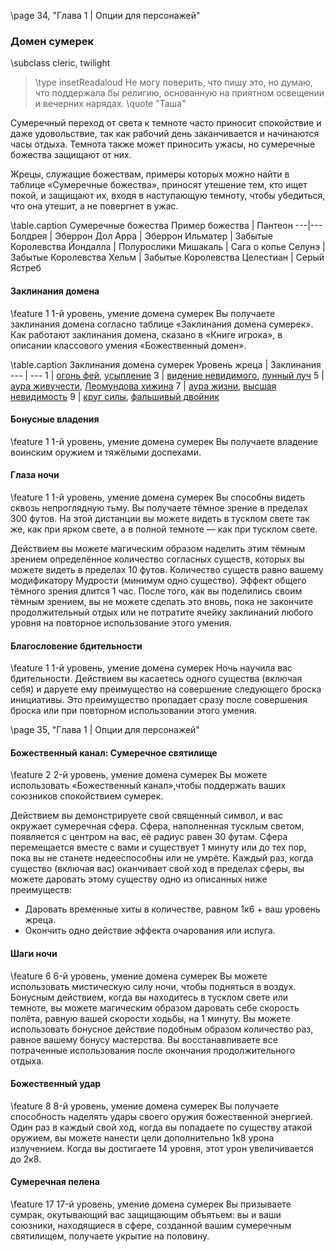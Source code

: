 \page 34, "Глава 1 | Опции для персонажей"
### Домен сумерек
\subclass cleric, twilight

> \type insetReadaloud
> Не могу поверить, что пишу это, но думаю, что поддержала бы религию, основанную на приятном освещении и вечерних нарядах.
> \quote "Таша"

Сумеречный переход от света к темноте часто приносит спокойствие и даже удовольствие, так как рабочий день заканчивается и начинаются часы отдыха. Темнота также может приносить ужасы, но сумеречные божества защищают от них.

Жрецы, служащие божествам, примеры которых можно найти в таблице «Сумеречные божества», приносят утешение тем, кто ищет покой, и защищают их, входя в наступающую темноту, чтобы убедиться, что она утешит, а не повергнет в ужас.

\table.caption Сумеречные божества
Пример божества | Пантеон
---|---
Болдрея | Эберрон
Дол Арра | Эберрон
Ильматер | Забытые Королевства
Йондалла | Полурослики
Мишакаль | Сага о копье
Селунэ | Забытые Королевства
Хельм | Забытые Королевства
Целестиан | Серый Ястреб

#### Заклинания домена
\feature 1
1-й уровень, умение домена сумерек
Вы получаете заклинания домена согласно таблице «Заклинания домена сумерек». Как работают заклинания домена, сказано в «Книге игрока», в описании классового умения «Божественный домен».

\table.caption Заклинания домена сумерек
Уровень жреца | Заклинания
--- | ---
1 | [огонь фей](spell.faerie_fire), [усыпление](spell.sleep)
3 | [видение невидимого](spell.see_invisibility), [лунный луч](spell.moonbeam)
5 | [аура живучести](spell.aura_of_vitality), [Леомундова хижина](spell.Leomunds_tiny_hut)
7 | [аура жизни](spell.aura_of_life), [высшая невидимость](spell.greater_invisibility)
9 | [круг силы](spell.circle_of_power), [фальшивый двойник](spell.mislead)

#### Бонусные владения
\feature 1
1-й уровень, умение домена сумерек
Вы получаете владение воинским оружием и тяжёлыми доспехами.

#### Глаза ночи
\feature 1
1-й уровень, умение домена сумерек
Вы способны видеть сквозь непроглядную тьму. Вы получаете тёмное зрение в пределах 300 футов. На этой дистанции вы можете видеть в тусклом свете так же, как при ярком свете, а в полной темноте — как при тусклом свете.

Действием вы можете магическим образом наделить этим тёмным зрением определённое количество согласных существ, которых вы можете видеть в пределах 10 футов. Количество существ равно вашему модификатору Мудрости (минимум одно существо). Эффект общего тёмного зрения длится 1 час. После того, как вы поделились своим тёмным зрением, вы не можете сделать это вновь, пока не закончите продолжительный отдых или не потратите ячейку заклинаний любого уровня на повторное использование этого умения.

#### Благословение бдительности
\feature 1
1-й уровень, умение домена сумерек
Ночь научила вас бдительности. Действием вы касаетесь одного существа (включая себя) и даруете ему преимущество на совершение следующего броска инициативы. Это преимущество пропадает сразу после совершения броска или при повторном использовании этого умения.

\page 35, "Глава 1 | Опции для персонажей"

#### Божественный канал: Сумеречное святилище
\feature 2
2-й уровень, умение домена сумерек
Вы можете использовать «Божественный канал»,чтобы поддержать ваших союзников спокойствием сумерек.

Действием вы демонстрируете свой священный символ, и вас окружает сумеречная сфера. Сфера, наполненная тусклым светом, появляется с центром на вас, её радиус равен 30 футам. Сфера перемещается вместе с вами и существует 1 минуту или до тех пор, пока вы не станете недееспособны или не умрёте. Каждый раз, когда существо (включая вас) оканчивает свой ход в пределах сферы, вы можете даровать этому существу одно из описанных ниже преимуществ:

- Даровать временные хиты в количестве, равном 1к6 + ваш уровень жреца.
- Окончить одно действие эффекта очарования или испуга.

#### Шаги ночи
\feature 6
6-й уровень, умение домена сумерек
Вы можете использовать мистическую силу ночи, чтобы подняться в воздух. Бонусным действием, когда вы находитесь в тусклом свете или темноте, вы можете магическим образом даровать себе скорость полёта, равную вашей скорости ходьбы, на 1 минуту. Вы можете использовать бонусное действие подобным образом количество раз, равное вашему бонусу мастерства. Вы восстанавливаете все потраченные использования после окончания продолжительного отдыха.

#### Божественный удар
\feature 8
8-й уровень, умение домена сумерек
Вы получаете способность наделять удары своего оружия божественной энергией. Один раз в каждый свой ход, когда вы попадаете по существу атакой оружием, вы можете нанести цели дополнительно 1к8 урона излучением. Когда вы достигаете 14 уровня, этот урон увеличивается до 2к8.

#### Сумеречная пелена
\feature 17
17-й уровень, умение домена сумерек
Вы призываете сумрак, окутывающий вас защищающим объятьем: вы и ваши союзники, находящиеся в сфере, созданной вашим сумеречным святилищем, получаете укрытие на половину.
